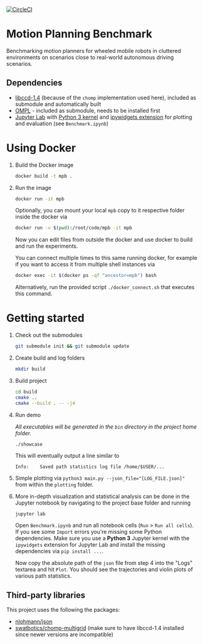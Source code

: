 [![CircleCI](https://circleci.com/gh/eric-heiden/mpb.svg?style=svg&circle-token=331e9015b5539b432e663cb7591ba92a38a338d9)](https://circleci.com/gh/eric-heiden/mpb)

# Motion Planning Benchmark
Benchmarking motion planners for wheeled mobile robots in cluttered environments on scenarios close to real-world autonomous driving scenarios.

## Dependencies
* [libccd-1.4](https://github.com/danfis/libccd/releases/tag/v1.4) (because of the `chomp` implementation used here), included as submodule and automatically built
* [OMPL](https://github.com/ompl/ompl) - included as submodule, needs to be installed first
* [Jupyter Lab](https://github.com/jupyterlab/jupyterlab) with [Python 3 kernel](https://ipython.readthedocs.io/en/latest/install/kernel_install.html#kernels-for-python-2-and-3) and [ipywidgets extension](https://ipywidgets.readthedocs.io/en/stable/user_install.html#installing-the-jupyterlab-extension) for plotting and evaluation (see `Benchmark.ipynb`)

# Using Docker

1. Build the Docker image
    ```bash
    docker build -t mpb .
    ```

2. Run the image
    ```bash
    docker run -it mpb
    ```
   Optionally, you can mount your local `mpb` copy to it respective folder inside the docker via
   ```bash
   docker run -v $(pwd):/root/code/mpb -it mpb
   ```
   Now you can edit files from outside the docker and use docker to build and run the experiments.

   You can connect multiple times to this same running docker, for example if you want to access it from multiple shell instances via
   ```bash
   docker exec -it $(docker ps -qf "ancestor=mpb") bash
   ```
   Alternatively, run the provided script `./docker_connect.sh` that executes this command.

# Getting started

1.  Check out the submodules
    ```bash
    git submodule init && git submodule update
    ```
    
2.  Create build and log folders
    ```bash
    mkdir build
    ```

3.  Build project
    ```bash
    cd build
    cmake ..
    cmake --build . -- -j4
    ```

4.  Run demo
    
    *All executables will be generated in the `bin` directory in the project home folder.*
    ```bash
    ./showcase
    ```
    This will eventually output a line similar to
    ```
    Info:    Saved path statistics log file /home/$USER/...
    ```

5.  Simple plotting via `python3 main.py --json_file="[LOG_FILE.json]"` from within the `plotting` folder.
    
6.  More in-depth visualization and statistical analysis can be done in the Jupyter notebook by navigating to the project base folder and running
    ```
    jupyter lab
    ```
    Open `Benchmark.ipynb` and run all notebook cells (`Run` > `Run all cells`). If you see some `Import` errors you're missing some Python dependencies.
    Make sure you use a **Python 3** Jupyter kernel with the `ipywidgets` extension for Jupyter Lab and install the missing dependencies via `pip install ...`.    
    
    Now copy the absolute path of the `json` file from step 4 into the "Logs" textarea and hit `Plot`.
    You should see the trajectories and violin plots of various path statistics.

## Third-party libraries
This project uses the following the packages:

* [nlohmann/json](https://github.com/nlohmann/json)
* [swatbotics/chomp-multigrid](https://github.com/swatbotics/chomp-multigrid) (make sure to have libccd-1.4 installed since newer versions are incompatible)
